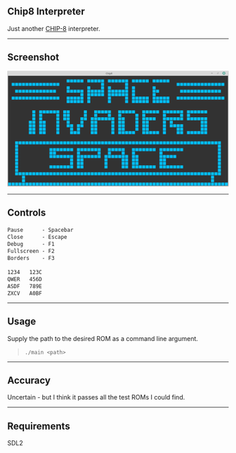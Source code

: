 ## Chip8 Interpreter
Just another [CHIP-8](https://en.wikipedia.org/wiki/CHIP-8) interpreter.

---
## Screenshot
![Example image](/images/Screenshot_2019-05-04_16-56-47.png)

---
## Controls
    Pause      - Spacebar
    Close      - Escape
    Debug      - F1
    Fullscreen - F2
    Borders    - F3

    1234   123C
    QWER   456D
    ASDF   789E
    ZXCV   A0BF

---
## Usage
Supply the path to the desired ROM as a command line argument.
>     ./main <path>

---
## Accuracy
Uncertain - but I think it passes all the test ROMs I could find.

---
## Requirements
SDL2

